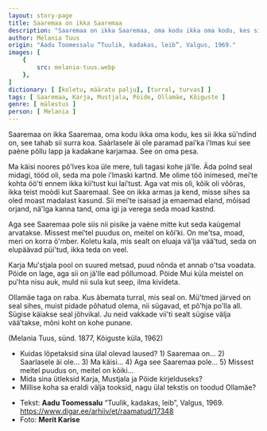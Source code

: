 ```yaml
---
layout: story-page
title: Saaremaa on ikka Saaremaa
description: "Saaremaa on ikka Saaremaa, oma kodu ikka oma kodu, kes sii ikka sü‛ndind on, see tahab sii surra koa"
author: Melania Tuus
origin: "Aadu Toomessalu “Tuulik, kadakas, leib”, Valgus, 1969."
images: [
    {
        src: melania-tuus.webp
    },
]
dictionary: [ [koletu, määratu palju], [turral, turvas] ]
tags: [ Saaremaa, Karja, Mustjala, Pöide, Ollamäe, Kõiguste ]
genre: [ mälestus ]
person: [ Melania ]
---
```


<!-- # {{$doc.title}} -->

Saaremaa on ikka Saaremaa, oma kodu ikka oma kodu, kes sii ikka sü‛ndind on, see tahab sii surra koa. Saàrlasele äi ole paramad pai‛ka i‛lmas kui see paène põllu lapp ja kadakane karjamaa. See on oma pesa.

Ma käisi noores põ‛lves koa üle mere, tuli tagasi kohe jä‛lle. Äda polnd seal midagi, tööd oli, seda ma pole i‛lmaski kartnd. Me olime töö inimesed, mei‛te kohta öö'ti ennem ikka kii‛tust kui lai‛tust. Aga vat mis oli, kõik oli võõras, ikka teist moòdi kut Saaremaal. See on ikka armas ja kend, misse sihes sa oled moast madalast kasund. Sii mei‛te isaisad ja emaemad eland, mõisad orjand, nä'lga kanna tand, oma igi ja verega seda moad kastnd.

Aga see Saaremaa pole siis nii pisike ja vaène mitte kut seda kaùgemal arvatakse. Missest mei‛tel puudus on, meitel on kõi‛ki. On me'tsa, moad, meri on korra ö‛mber. Koletu kala, mis sealt on eluaja vä‛lja vää‛tud, seda on elupäävad püi'tud, ikka teda on veel.

Karja Mu‛stjala pool on suured metsad, puud nõnda et annab o'tsa voadata. Pöide on lage, aga sii on jä‛lle ead põllumoad. Pöide Mui küla meistel on pu‛hta nisu auk, muld nii sula kut seep, ilma kivideta.

Ollamäe taga on raba. Kus äbemata turral, mis seal on. Mü'tmed järved on seal sihes, muist pidade põhatud olema, nii sügavad, et põ‛hja po‛lla all. Sügise käiakse seal jõhvikal. Ju neid vakkade vii'ti sealt sügise välja vää‛takse, mõni koht on kohe punane.


<story-author :author="author" :origin="origin"></story-author>

(Melania Tuus, sünd. 1877, Kõiguste küla, 1962)


<details-wrapper summary="Mis mõtted tekkisid?">

- Kuidas lõpetaksid sina ülal olevad laused? 1) Saaremaa on… 2) Saarlasele äi ole… 3) Ma käisi… 4) Aga see Saaremaa pole… 5) Missest meitel puudus on, meitel on kõiki…
- Mida sina ütleksid Karja, Mustjala ja Pöide kirjelduseks?
- Millise koha sa eraldi välja tooksid, nagu ülal tekstis on toodud Ollamäe?

</details-wrapper>


<details-wrapper summary="Allikad" class="text-sm" icon="icon-park-outline:document-folder">

- Tekst: **Aadu Toomessalu** “Tuulik, kadakas, leib”, Valgus, 1969. https://www.digar.ee/arhiiv/et/raamatud/17348
- Foto: **Merit Karise**

</details-wrapper>
